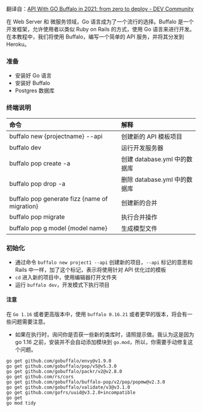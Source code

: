 翻译自：[API With GO Buffalo in 2021: from zero to deploy - DEV Community](https://dev.to/alexmercedcoder/api-with-go-buffalo-in-2021-from-zero-to-deploy-5642)



在 Web Server 和 微服务领域，Go 语言成为了一个流行的选择。Buffalo 是一个开发框架，允许使用者以类似 Ruby on Rails 的方式，使用 Go 语言来进行开发。在本教程中，我们将使用 Buffalo，编写一个简单的 API 服务，并将其分发到 Heroku。



### 准备



- 安装好 Go 语言
- 安装好 Buffalo
- Postgres 数据库



### 终端说明



| 命令                                          | 解释                         |
| :-------------------------------------------- | :--------------------------- |
| buffalo new {projectname} --api               | 创建新的 API 模板项目        |
| buffalo dev                                   | 运行开发服务器               |
| buffalo pop create -a                         | 创建 database.yml 中的数据库 |
| buffalo pop drop -a                           | 删除 database.yml 中的数据库 |
| buffalo pop generate fizz {name of migration} | 创建新的合并                 |
| buffalo pop migrate                           | 执行合并操作                 |
| buffalo pop g model {model name}              | 生成模型文件                 |



### 初始化



- 通过命令 `buffalo new project1 --api` 创建新的项目，`--api` 标记的意思和  Rails 中一样，加了这个标记，表示将使用针对 API 优化过的模板
- `cd` 进入新的项目中，使用编辑器打开文件夹
- 运行 `buffalo dev`，开发模式下执行项目



#### 注意



在 `Go 1.16` 或者更高版本中，使用 `buffalo 0.16.21` 或者更早的版本，将会有一些问题需要注意。



- 如果在执行时，询问你是否获一些新的类库时，请照提示做。我认为这是因为 go 1.16 之前，安装并不会自动添加模块到 `go.mod`，所以，你需要手动修复这个问题。

```
go get github.com/gobuffalo/envy@v1.9.0
go get github.com/gobuffalo/pop/v5@v5.3.0
go get github.com/gobuffalo/packr/v2@v2.8.0
go get github.com/rs/cors
go get github.com/gobuffalo/buffalo-pop/v2/pop/popmw@v2.3.0
go get github.com/gobuffalo/validate/v3@v3.1.0
go get github.com/gofrs/uuid@v3.2.0+incompatible
go get
go mod tidy
```







